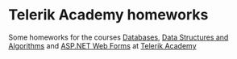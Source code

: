 # Telerik Academy homeworks
Some homeworks for the courses [Databases](http://telerikacademy.com/Courses/Courses/Details/388), [Data Structures and Algorithms](https://telerikacademy.com/Courses/Courses/Details/399) and [ASP.NET Web Forms](https://telerikacademy.com/Courses/Courses/Details/413) at [Telerik Academy](https://telerikacademy.com)


